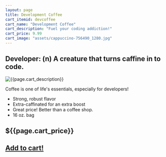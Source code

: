 ```yaml
---
layout: page
title: Development Coffee
cart_itemid: devcoffee
cart_name: "Development Coffee"
cart_description: "Fuel your coding addiction!"
cart_price: 9.99
cart_image: "assets/cappuccino-756490_1280.jpg"
---
```

## Developer: (n) A creature that turns caffine in to code.

![{{page.cart_description}}]({{page.cart_image}})

Coffee is one of life's essentials, especially for developers!

* Strong, robust flavor
* Extra-caffinated for an extra boost
* Great price! Better than a coffee shop.
* 16 oz. bag

## ${{page.cart_price}}

## [Add to cart!](/cart#{{page.cart_itemid}})